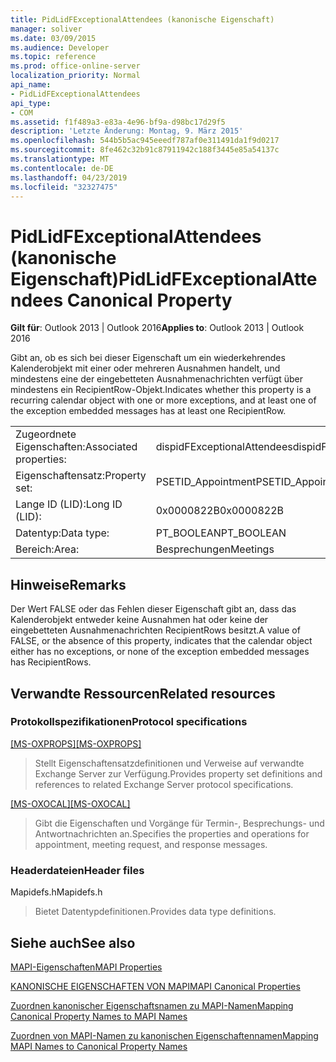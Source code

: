 ```yaml
---
title: PidLidFExceptionalAttendees (kanonische Eigenschaft)
manager: soliver
ms.date: 03/09/2015
ms.audience: Developer
ms.topic: reference
ms.prod: office-online-server
localization_priority: Normal
api_name:
- PidLidFExceptionalAttendees
api_type:
- COM
ms.assetid: f1f489a3-e83a-4e96-bf9a-d98bc17d29f5
description: 'Letzte Änderung: Montag, 9. März 2015'
ms.openlocfilehash: 544b5b5ac945eeedf787af0e311491da1f9d0217
ms.sourcegitcommit: 8fe462c32b91c87911942c188f3445e85a54137c
ms.translationtype: MT
ms.contentlocale: de-DE
ms.lasthandoff: 04/23/2019
ms.locfileid: "32327475"
---
```

# <a name="pidlidfexceptionalattendees-canonical-property"></a><span data-ttu-id="ed529-103">PidLidFExceptionalAttendees (kanonische Eigenschaft)</span><span class="sxs-lookup"><span data-stu-id="ed529-103">PidLidFExceptionalAttendees Canonical Property</span></span>

  
  
<span data-ttu-id="ed529-104">**Gilt für**: Outlook 2013 | Outlook 2016</span><span class="sxs-lookup"><span data-stu-id="ed529-104">**Applies to**: Outlook 2013 | Outlook 2016</span></span> 
  
<span data-ttu-id="ed529-105">Gibt an, ob es sich bei dieser Eigenschaft um ein wiederkehrendes Kalenderobjekt mit einer oder mehreren Ausnahmen handelt, und mindestens eine der eingebetteten Ausnahmenachrichten verfügt über mindestens ein RecipientRow-Objekt.</span><span class="sxs-lookup"><span data-stu-id="ed529-105">Indicates whether this property is a recurring calendar object with one or more exceptions, and at least one of the exception embedded messages has at least one RecipientRow.</span></span>
  
|||
|:-----|:-----|
|<span data-ttu-id="ed529-106">Zugeordnete Eigenschaften:</span><span class="sxs-lookup"><span data-stu-id="ed529-106">Associated properties:</span></span>  <br/> |<span data-ttu-id="ed529-107">dispidFExceptionalAttendees</span><span class="sxs-lookup"><span data-stu-id="ed529-107">dispidFExceptionalAttendees</span></span>  <br/> |
|<span data-ttu-id="ed529-108">Eigenschaftensatz:</span><span class="sxs-lookup"><span data-stu-id="ed529-108">Property set:</span></span>  <br/> |<span data-ttu-id="ed529-109">PSETID_Appointment</span><span class="sxs-lookup"><span data-stu-id="ed529-109">PSETID_Appointment</span></span>  <br/> |
|<span data-ttu-id="ed529-110">Lange ID (LID):</span><span class="sxs-lookup"><span data-stu-id="ed529-110">Long ID (LID):</span></span>  <br/> |<span data-ttu-id="ed529-111">0x0000822B</span><span class="sxs-lookup"><span data-stu-id="ed529-111">0x0000822B</span></span>  <br/> |
|<span data-ttu-id="ed529-112">Datentyp:</span><span class="sxs-lookup"><span data-stu-id="ed529-112">Data type:</span></span>  <br/> |<span data-ttu-id="ed529-113">PT_BOOLEAN</span><span class="sxs-lookup"><span data-stu-id="ed529-113">PT_BOOLEAN</span></span>  <br/> |
|<span data-ttu-id="ed529-114">Bereich:</span><span class="sxs-lookup"><span data-stu-id="ed529-114">Area:</span></span>  <br/> |<span data-ttu-id="ed529-115">Besprechungen</span><span class="sxs-lookup"><span data-stu-id="ed529-115">Meetings</span></span>  <br/> |
   
## <a name="remarks"></a><span data-ttu-id="ed529-116">Hinweise</span><span class="sxs-lookup"><span data-stu-id="ed529-116">Remarks</span></span>

<span data-ttu-id="ed529-117">Der Wert FALSE oder das Fehlen dieser Eigenschaft gibt an, dass das Kalenderobjekt entweder keine Ausnahmen hat oder keine der eingebetteten Ausnahmenachrichten RecipientRows besitzt.</span><span class="sxs-lookup"><span data-stu-id="ed529-117">A value of FALSE, or the absence of this property, indicates that the calendar object either has no exceptions, or none of the exception embedded messages has RecipientRows.</span></span>
  
## <a name="related-resources"></a><span data-ttu-id="ed529-118">Verwandte Ressourcen</span><span class="sxs-lookup"><span data-stu-id="ed529-118">Related resources</span></span>

### <a name="protocol-specifications"></a><span data-ttu-id="ed529-119">Protokollspezifikationen</span><span class="sxs-lookup"><span data-stu-id="ed529-119">Protocol specifications</span></span>

<span data-ttu-id="ed529-120">[[MS-OXPROPS]](https://msdn.microsoft.com/library/f6ab1613-aefe-447d-a49c-18217230b148%28Office.15%29.aspx)</span><span class="sxs-lookup"><span data-stu-id="ed529-120">[[MS-OXPROPS]](https://msdn.microsoft.com/library/f6ab1613-aefe-447d-a49c-18217230b148%28Office.15%29.aspx)</span></span>
  
> <span data-ttu-id="ed529-121">Stellt Eigenschaftensatzdefinitionen und Verweise auf verwandte Exchange Server zur Verfügung.</span><span class="sxs-lookup"><span data-stu-id="ed529-121">Provides property set definitions and references to related Exchange Server protocol specifications.</span></span>
    
<span data-ttu-id="ed529-122">[[MS-OXOCAL]](https://msdn.microsoft.com/library/09861fde-c8e4-4028-9346-e7c214cfdba1%28Office.15%29.aspx)</span><span class="sxs-lookup"><span data-stu-id="ed529-122">[[MS-OXOCAL]](https://msdn.microsoft.com/library/09861fde-c8e4-4028-9346-e7c214cfdba1%28Office.15%29.aspx)</span></span>
  
> <span data-ttu-id="ed529-123">Gibt die Eigenschaften und Vorgänge für Termin-, Besprechungs- und Antwortnachrichten an.</span><span class="sxs-lookup"><span data-stu-id="ed529-123">Specifies the properties and operations for appointment, meeting request, and response messages.</span></span>
    
### <a name="header-files"></a><span data-ttu-id="ed529-124">Headerdateien</span><span class="sxs-lookup"><span data-stu-id="ed529-124">Header files</span></span>

<span data-ttu-id="ed529-125">Mapidefs.h</span><span class="sxs-lookup"><span data-stu-id="ed529-125">Mapidefs.h</span></span>
  
> <span data-ttu-id="ed529-126">Bietet Datentypdefinitionen.</span><span class="sxs-lookup"><span data-stu-id="ed529-126">Provides data type definitions.</span></span>
    
## <a name="see-also"></a><span data-ttu-id="ed529-127">Siehe auch</span><span class="sxs-lookup"><span data-stu-id="ed529-127">See also</span></span>



[<span data-ttu-id="ed529-128">MAPI-Eigenschaften</span><span class="sxs-lookup"><span data-stu-id="ed529-128">MAPI Properties</span></span>](mapi-properties.md)
  
[<span data-ttu-id="ed529-129">KANONISCHE EIGENSCHAFTEN VON MAPI</span><span class="sxs-lookup"><span data-stu-id="ed529-129">MAPI Canonical Properties</span></span>](mapi-canonical-properties.md)
  
[<span data-ttu-id="ed529-130">Zuordnen kanonischer Eigenschaftsnamen zu MAPI-Namen</span><span class="sxs-lookup"><span data-stu-id="ed529-130">Mapping Canonical Property Names to MAPI Names</span></span>](mapping-canonical-property-names-to-mapi-names.md)
  
[<span data-ttu-id="ed529-131">Zuordnen von MAPI-Namen zu kanonischen Eigenschaftennamen</span><span class="sxs-lookup"><span data-stu-id="ed529-131">Mapping MAPI Names to Canonical Property Names</span></span>](mapping-mapi-names-to-canonical-property-names.md)

